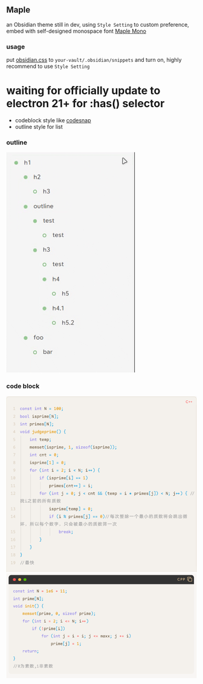 ## Maple

an Obsidian theme still in dev, using `Style Setting` to custom preference, embed with self-designed monospace font [Maple Mono](https://github.com/subframe7536/Maple-font)

### usage

put [obsidian.css](https://github.com/subframe7536/obsidian-theme-maple/blob/main/obsidian.css) to `your-vault/.obsidian/snippets` and turn on, highly recommend to use `Style Setting`

# **waiting for officially update to electron 21+ for :has() selector**

- codeblock style like [codesnap](https://github.com/kufii/CodeSnap)
- outline style for list

### outline

![](./img/%E5%A4%A7%E7%BA%B2.gif)

### code block

![](img/code_line.png)
![](img/code_header.png)
